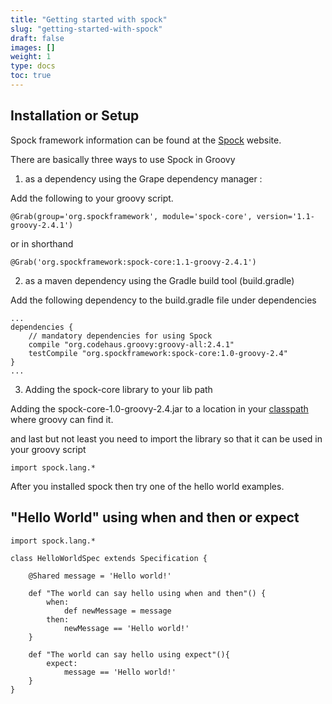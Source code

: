 ```yaml
---
title: "Getting started with spock"
slug: "getting-started-with-spock"
draft: false
images: []
weight: 1
type: docs
toc: true
---
```


## Installation or Setup
Spock framework information can be found at the [Spock][1] website.

There are basically three ways to use Spock in Groovy

 1. as a dependency using the Grape dependency manager :

Add the following to your groovy script.

    @Grab(group='org.spockframework', module='spock-core', version='1.1-groovy-2.4.1')

or in shorthand

    @Grab('org.spockframework:spock-core:1.1-groovy-2.4.1')

2. as a maven dependency using the Gradle build tool (build.gradle)

Add the following dependency to the build.gradle file under dependencies

    ...
    dependencies {
        // mandatory dependencies for using Spock
        compile "org.codehaus.groovy:groovy-all:2.4.1"
        testCompile "org.spockframework:spock-core:1.0-groovy-2.4"
    }
    ...

3. Adding the spock-core library to your lib path

Adding the spock-core-1.0-groovy-2.4.jar to a location in your [classpath][2] where groovy can find it.


and last but not least you need to import the library so that it can be used in your groovy script

    import spock.lang.*

After you installed spock then try one of the hello world examples.

  [1]: http://spockframework.org/
  [2]: https://www.wikiod.com/java/the-classpath


## "Hello World" using when and then or expect
    import spock.lang.*
    
    class HelloWorldSpec extends Specification {
    
        @Shared message = 'Hello world!'
    
        def "The world can say hello using when and then"() {
            when:
                def newMessage = message
            then:   
                newMessage == 'Hello world!'
        }
    
        def "The world can say hello using expect"(){
            expect:
                message == 'Hello world!'
        }
    }

